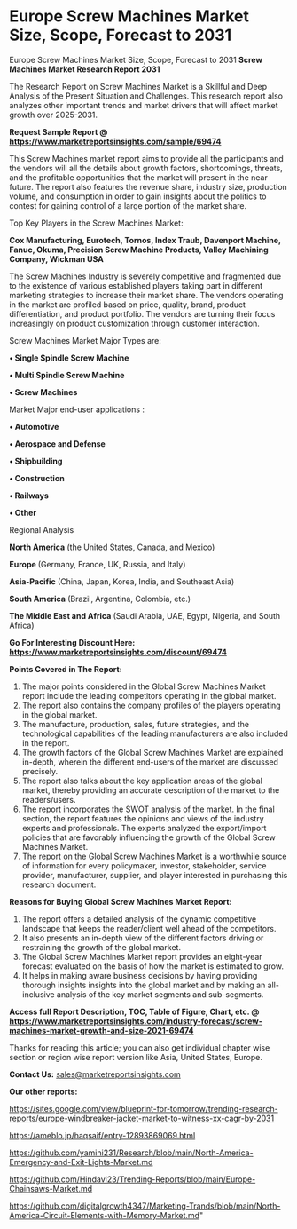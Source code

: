# Europe Screw Machines Market Size, Scope, Forecast to 2031
Europe Screw Machines Market Size, Scope, Forecast to 2031
<strong>Screw Machines Market Research Report 2031</strong>

The Research Report on Screw Machines Market is a Skillful and Deep Analysis of the Present Situation and Challenges. This research report also analyzes other important trends and market drivers that will affect market growth over 2025-2031.

<strong>Request Sample Report @ <a href=https://www.marketreportsinsights.com/sample/69474>https://www.marketreportsinsights.com/sample/69474</a></strong>

This Screw Machines market report aims to provide all the participants and the vendors will all the details about growth factors, shortcomings, threats, and the profitable opportunities that the market will present in the near future. The report also features the revenue share, industry size, production volume, and consumption in order to gain insights about the politics to contest for gaining control of a large portion of the market share.

Top Key Players in the Screw Machines Market:

<strong>Cox Manufacturing, Eurotech, Tornos, Index Traub, Davenport Machine, Fanuc, Okuma, Precision Screw Machine Products, Valley Machining Company, Wickman USA</strong>

The Screw Machines Industry is severely competitive and fragmented due to the existence of various established players taking part in different marketing strategies to increase their market share. The vendors operating in the market are profiled based on price, quality, brand, product differentiation, and product portfolio. The vendors are turning their focus increasingly on product customization through customer interaction.

Screw Machines Market Major Types are:

<strong>• Single Spindle Screw Machine

• Multi Spindle Screw Machine

• Screw Machines</strong>

Market Major end-user applications :

<strong>• Automotive

• Aerospace and Defense

• Shipbuilding

• Construction

• Railways

• Other</strong>

Regional Analysis

</u><strong><b>North America</b></strong> (the United States, Canada, and Mexico)

<strong><b>Europe </b></strong>(Germany, France, UK, Russia, and Italy)

<strong><b>Asia-Pacific</b></strong> (China, Japan, Korea, India, and Southeast Asia)

<strong><b>South America</b></strong> (Brazil, Argentina, Colombia, etc.)

<strong><b>The Middle East and Africa</b></strong> (Saudi Arabia, UAE, Egypt, Nigeria, and South Africa)

<strong>Go For Interesting Discount Here: <a href=https://www.marketreportsinsights.com/discount/69474>https://www.marketreportsinsights.com/discount/69474</a></strong>

<strong>Points Covered in The Report:</strong>
<ol>
  <li>The major points considered in the Global Screw Machines Market report include the leading competitors operating in the global market.</li>
  <li>The report also contains the company profiles of the players operating in the global market.</li>
  <li>The manufacture, production, sales, future strategies, and the technological capabilities of the leading manufacturers are also included in the report.</li>
  <li>The growth factors of the Global Screw Machines Market are explained in-depth, wherein the different end-users of the market are discussed precisely.</li>
  <li>The report also talks about the key application areas of the global market, thereby providing an accurate description of the market to the readers/users.</li>
  <li>The report incorporates the SWOT analysis of the market. In the final section, the report features the opinions and views of the industry experts and professionals. The experts analyzed the export/import policies that are favorably influencing the growth of the Global Screw Machines Market.</li>
  <li>The report on the Global Screw Machines Market is a worthwhile source of information for every policymaker, investor, stakeholder, service provider, manufacturer, supplier, and player interested in purchasing this research document.</li>
</ol>
<strong>Reasons for Buying Global Screw Machines Market Report:</strong>

<ol>
  <li>The report offers a detailed analysis of the dynamic competitive landscape that keeps the reader/client well ahead of the competitors.</li>
  <li>It also presents an in-depth view of the different factors driving or restraining the growth of the global market.</li>
  <li>The Global Screw Machines Market report provides an eight-year forecast evaluated on the basis of how the market is estimated to grow.</li>
  <li>It helps in making aware business decisions by having providing thorough insights insights into the global market and by making an all-inclusive analysis of the key market segments and sub-segments.</li>
</ol>
<strong>Access full Report Description, TOC, Table of Figure, Chart, etc. @ <a href=https://www.marketreportsinsights.com/industry-forecast/screw-machines-market-growth-and-size-2021-69474>https://www.marketreportsinsights.com/industry-forecast/screw-machines-market-growth-and-size-2021-69474</a></strong>


Thanks for reading this article; you can also get individual chapter wise section or region wise report version like Asia, United States, Europe.

<strong>Contact Us:</strong>
sales@marketreportsinsights.com

<strong>Our other reports:</strong>

<a href=https://sites.google.com/view/blueprint-for-tomorrow/trending-research-reports/europe-windbreaker-jacket-market-to-witness-xx-cagr-by-2031>https://sites.google.com/view/blueprint-for-tomorrow/trending-research-reports/europe-windbreaker-jacket-market-to-witness-xx-cagr-by-2031</a>

<a href=https://ameblo.jp/haqsaif/entry-12893869069.html>https://ameblo.jp/haqsaif/entry-12893869069.html</a>

<a href=https://github.com/yamini231/Research/blob/main/North-America-Emergency-and-Exit-Lights-Market.md>https://github.com/yamini231/Research/blob/main/North-America-Emergency-and-Exit-Lights-Market.md</a>

<a href=https://github.com/Hindavi23/Trending-Reports/blob/main/Europe-Chainsaws-Market.md>https://github.com/Hindavi23/Trending-Reports/blob/main/Europe-Chainsaws-Market.md</a>

<a href=https://github.com/digitalgrowth4347/Marketing-Trands/blob/main/North-America-Circuit-Elements-with-Memory-Market.md>https://github.com/digitalgrowth4347/Marketing-Trands/blob/main/North-America-Circuit-Elements-with-Memory-Market.md</a>"
